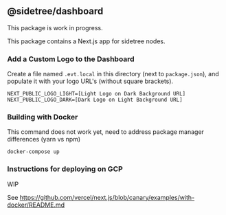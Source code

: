 ## @sidetree/dashboard

This package is work in progress.

This package contains a Next.js app for sidetree nodes.

### Add a Custom Logo to the Dashboard

Create a file named `.evt.local` in this directory (next to `package.json`),
and populate it with your logo URL's (without square brackets).

```
NEXT_PUBLIC_LOGO_LIGHT=[Light Logo on Dark Background URL]
NEXT_PUBLIC_LOGO_DARK=[Dark Logo on Light Background URL]
```

### Building with Docker

This command does not work yet, need to address package manager differences (yarn vs npm)

```
docker-compose up
```

### Instructions for deploying on GCP

WIP

See https://github.com/vercel/next.js/blob/canary/examples/with-docker/README.md
